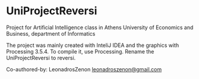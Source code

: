 # UniProjectReversi
Project for Artificial Intelligence class in Athens University of Economics and Business, department of Informatics

The project was mainly created with InteliJ IDEA and the graphics with Processing 3.5.4.
To compile it, use Processing.
Rename the UniProjectReversi to reversi.

Co-authored-by: LeonadrosZenon <leonadroszenon@gmail.com>
